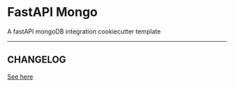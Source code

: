# FastAPI Mongo
A fastAPI mongoDB integration cookiecutter template

---

## CHANGELOG
[See here](CHANGELOG.md)